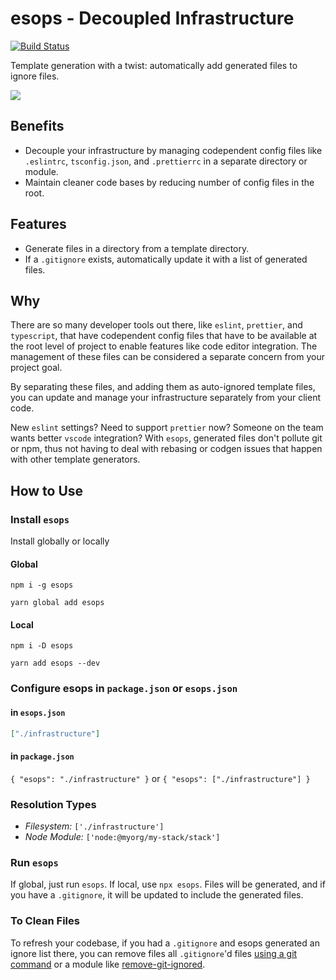 # esops - Decoupled Infrastructure

[![Build Status](https://travis-ci.com/sartaj/esops.svg?branch=master)](https://travis-ci.com/sartaj/esops)

Template generation with a twist: automatically add generated files to ignore files.

![ ](https://raw.githubusercontent.com/sartaj/esops/master/assets/esops-demo.gif)

## Benefits

- Decouple your infrastructure by managing codependent config files like `.eslintrc`, `tsconfig.json`, and `.prettierrc` in a separate directory or module.
- Maintain cleaner code bases by reducing number of config files in the root.

## Features

- Generate files in a directory from a template directory.
- If a `.gitignore` exists, automatically update it with a list of generated files.

## Why

There are so many developer tools out there, like `eslint`, `prettier`, and `typescript`, that have codependent config files that have to be available at the root level of project to enable features like code editor integration. The management of these files can be considered a separate concern from your project goal.

By separating these files, and adding them as auto-ignored template files, you can update and manage your infrastructure separately from your client code.

New `eslint` settings? Need to support `prettier` now? Someone on the team wants better `vscode` integration? With `esops`, generated files don't pollute git or npm, thus not having to deal with rebasing or codgen issues that happen with other template generators.

## How to Use

### Install `esops`

Install globally or locally

#### Global

`npm i -g esops`

`yarn global add esops`

#### Local

`npm i -D esops`

`yarn add esops --dev`

### Configure esops in `package.json` or `esops.json`

#### in `esops.json`

```json
["./infrastructure"]
```

#### in `package.json`

`{ "esops": "./infrastructure" }` or `{ "esops": ["./infrastructure"] }`

### Resolution Types

- _Filesystem:_ `['./infrastructure']`
- _Node Module:_ `['node:@myorg/my-stack/stack']`

### Run `esops`

If global, just run `esops`. If local, use `npx esops`. Files will be generated, and if you have a `.gitignore`, it will be updated to include the generated files.

### To Clean Files

To refresh your codebase, if you had a `.gitignore` and esops generated an ignore list there, you can remove files all `.gitignore`'d files [using a git command](https://stackoverflow.com/q/13541615) or a module like [remove-git-ignored](https://www.npmjs.com/package/remove-git-ignored).
